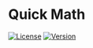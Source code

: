 # Quick Math
[![License](https://img.shields.io/github/license/bsoyka/quick-maths.svg)](https://github.com/bsoyka/quick-maths/blob/master/LICENSE)
[![Version](https://badge.fury.io/gh/bsoyka%2Fquick-maths.svg)](https://badge.fury.io/gh/bsoyka%2Fquick-maths)
